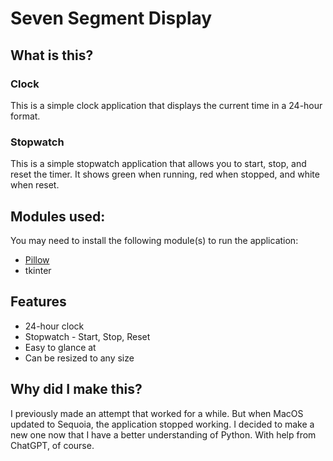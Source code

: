 # Seven Segment Display
## What is this?
### Clock
This is a simple clock application that displays the current time in a 24-hour format.

### Stopwatch
This is a simple stopwatch application that allows you to start, stop, and reset the timer.
It shows green when running, red when stopped, and white when reset.

## Modules used:
You may need to install the following module(s) to run the application:
- [Pillow](https://pillow.readthedocs.io/en/stable/)
- tkinter

## Features
- 24-hour clock
- Stopwatch - Start, Stop, Reset
- Easy to glance at
- Can be resized to any size

## Why did I make this?
I previously made an attempt that worked for a while. But when MacOS updated to Sequoia, the application stopped working. I decided to make a new one now that I have a better understanding of Python. With help from ChatGPT, of course.